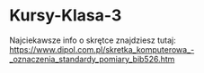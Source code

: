 # Kursy-Klasa-3

Najciekawsze info o skrętce znajdziesz tutaj: https://www.dipol.com.pl/skretka_komputerowa_-_oznaczenia_standardy_pomiary_bib526.htm
